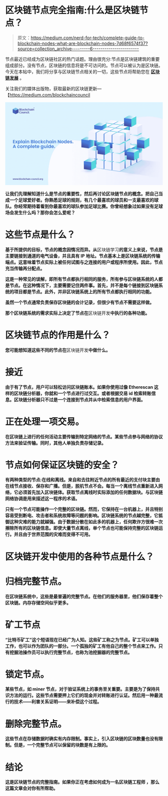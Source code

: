 # 区块链节点完全指南:什么是区块链节点？

> 原文：<https://medium.com/nerd-for-tech/complete-guide-to-blockchain-nodes-what-are-blockchain-nodes-7d68f6574f37?source=collection_archive---------6----------------------->

节点最近已经成为区块链社区的热门话题。理由很充分:节点是区块链建筑的重要组成部分。没有节点，区块链的信息将是不可访问的。节点可以被认为是区块链。今天在本帖中，我们将分享与区块链节点相关的一切，这些节点将帮助您在 [**区块链发展**](https://www.blockchain-council.org/certifications/certified-blockchain-developer/) 。

关注我们的媒体出版物，获取最新的区块链更新—【https://medium.com/blockchaincouncil

**![](img/5b50cb32129d8d04c99c00f1357f99a8.png)**

**让我们先理解知道什么是节点的重要性，然后再讨论区块链节点的概念。把自己当成一个足球爱好者。你熟悉足球的规则，有几个最喜欢的球员和一支最喜欢的球队。你经常期待着看到你最喜欢的球队参加足球比赛。你曾经想象过如果没有足球场会发生什么吗？那你会怎么爱呢？**

# **这些节点是什么？**

**基于所提供的目标，节点的概念因情况而异。从**区块链学习**的意义上来说，节点是主要链接到通道的电气设备，并且具有 IP 地址。节点基本上是区块链系统的传输端点。这意味着节点实际上被任何试图与之连接的用户或程序所使用。因此，节点充当传输再分配点。**

**这是一种常见的误解，即所有节点都执行相同的服务，所有参与区块链系统的人都是节点。在这种情况下，主要需要记住两件事。首先，并不是每个链接到区块链系统的项目都是节点。此外，并非区块链系统上的所有节点都执行相同的功能。**

**虽然一个节点通常负责保存区块链的会计记录，但很少有节点不需要这样做。**

**那个区块链系统的需求实际上决定了节点在**区块链开发**中执行的各种功能。**

# **区块链节点的作用是什么？**

**您可能想知道这些不同的节点在**区块链开发**中做什么。**

# **接近**

**由于有了节点，用户可以轻松访问区块链账本。如果你使用过像 Etherescan 这样的区块链分析器，你就和一个节点进行过交互。或者根据交易 id 检索转账信息。区块链分析器只不过是一个连接到节点并从中检索信息的用户界面。**

# **正在处理一项交易。**

**在区块链上进行的任何活动主要传输到特定网络的节点。某些节点参与网络的协议方法来验证传输。同时，其他人单独负责存储记录。**

# **节点如何保证区块链的安全？**

**有两种类型的节点:在线和离线。来自和去往附近节点的所有最近的支付块主要由在线节点接收、保存和广播。但是，脱机节点不会。每当一个离线节点重新进入网络，它必须首先加入区块链体。获取节点离线时实际添加的任何数据块。与区块链网络协调是用来描述这一程序的术语。**

**只有一个节点可能操作一个完整的区块链。然而，它保持在一台机器上，并且特别容易受到断电、攻击者和系统故障等问题的影响。区块链系统的节点越完整，它抵御这种灾难的能力就越强。由于数据分散在如此多的机器上，任何欺诈方很难一次擦除所有的区块链信息。即使大量节点离线，单个节点也可能保持完整的区块链运行。并且由于世界范围的灾难而变得不可用。**

# **区块链开发中使用的各种节点是什么？**

# **归档完整节点。**

**在区块链系统中，这些是最普遍的完整节点。在他们的服务器里，他们保存着整个区块链。内存存储空间似乎更多。**

# **矿工节点**

**“比特币矿工”这个短语现在已经广为人知。这些矿工称之为节点。矿工可以单独工作，也可以作为团队的一部分。一个孤独的矿工有他自己的整个节点来工作。只有挖掘池操作员可以执行完整节点，也称为池挖掘器的完整节点。**

# **锁定节点。**

**某些节点，如 miner 节点，对于验证系统上的事务至关重要。主要是为了保持共识方法的运行。这些节点需要押上它们的现金并对转账进行认证。然后用一种最流行的技术——利害关系证明——来补偿这个过程。**

# **删除完整节点。**

**这些节点在存储数据时确实有内存限制。事实上，引入区块链的区块数量也没有限制。但是，一个完整节点可以保留的块数是有上限的。**

# **结论**

**这是区块链节点的完整指南。如果你正在考虑如何成为一名区块链工程师 ，那么这篇文章会对你有所帮助。**